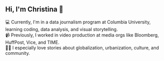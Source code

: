 ## Hi, I'm Christina 👋

💻 Currently, I'm in a data journalism program at Columbia University, learning coding, data analysis, and visual storytelling.
<br>
📹 Previously, I worked in video production at media orgs like Bloomberg, HuffPost, Vice, and TIME.
<br>
🕵🏻 I especially love stories about globalization, urbanization, culture, and community.
<br>

<!--
**christinamyli/christinamyli** is a ✨ _special_ ✨ repository because its `README.md` (this file) appears on your GitHub profile.

Here are some ideas to get you started:

- 🔭 I’m currently working on ...
- 🌱 I’m currently learning ...
- 👯 I’m looking to collaborate on ...
- 🤔 I’m looking for help with ...
- 💬 Ask me about ...
- 📫 How to reach me: ...
- 😄 Pronouns: ...
- ⚡ Fun fact: ...
-->
